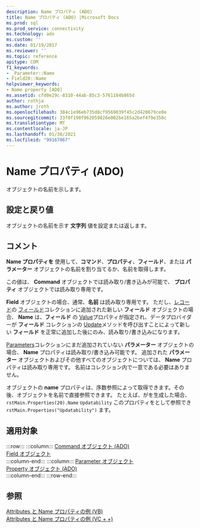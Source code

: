 ```yaml
---
description: Name プロパティ (ADO)
title: Name プロパティ (ADO) |Microsoft Docs
ms.prod: sql
ms.prod_service: connectivity
ms.technology: ado
ms.custom: ''
ms.date: 01/19/2017
ms.reviewer: ''
ms.topic: reference
apitype: COM
f1_keywords:
- _Parameter::Name
- Field20::Name
helpviewer_keywords:
- Name property [ADO]
ms.assetid: cfd0e29c-8310-44ab-85c3-5761184b865d
author: rothja
ms.author: jroth
ms.openlocfilehash: 384c1e96eb735d8cf9569039f45c2d420679ce0e
ms.sourcegitcommit: 33f0f190f962059826e002be165a2bef4f9e350c
ms.translationtype: MT
ms.contentlocale: ja-JP
ms.lasthandoff: 01/30/2021
ms.locfileid: "99167067"
---
```

# <a name="name-property-ado"></a>Name プロパティ (ADO)
オブジェクトの名前を示します。  
  
## <a name="settings-and-return-values"></a>設定と戻り値  
 オブジェクトの名前を示す **文字列** 値を設定または返します。  
  
## <a name="remarks"></a>コメント  
 **Name プロパティを** 使用して、**コマンド**、**プロパティ**、**フィールド**、または **パラメーター** オブジェクトの名前を割り当てるか、名前を取得します。  
  
 この値は、 **Command** オブジェクトでは読み取り/書き込みが可能で、 **プロパティ** オブジェクトでは読み取り専用です。  
  
 **Field** オブジェクトの場合、通常、**名前** は読み取り専用です。 ただし、[レコード](./record-object-ado.md)の [フィールド](./fields-collection-ado.md)コレクションに追加された新しい **フィールド** オブジェクトの場合、 **Name** は、**フィールド** の [Value](./value-property-ado.md)プロパティが指定され、データプロバイダーが **フィールド** コレクションの [Update](./update-method.md)メソッドを呼び出すことによって新しい **フィールド** を正常に追加した後にのみ、読み取り/書き込みになります。  
  
 [Parameters](./parameters-collection-ado.md)コレクションにまだ追加されていない **パラメーター** オブジェクトの場合、 **Name** プロパティは読み取り/書き込み可能です。 追加された **パラメーター** オブジェクトおよびその他すべてのオブジェクトについては、 **Name** プロパティは読み取り専用です。 名前はコレクション内で一意である必要はありません。  
  
 オブジェクトの **name** プロパティは、序数参照によって取得できます。その後、オブジェクトを名前で直接参照できます。 たとえば、がを生成した場合、 `rstMain.Properties(20).Name` `Updatability` このプロパティをとして参照でき `rstMain.Properties("Updatability")` ます。  
  
## <a name="applies-to"></a>適用対象  

:::row:::
    :::column:::
        [Command オブジェクト (ADO)](./command-object-ado.md)  
        [Field オブジェクト](./field-object.md)  
    :::column-end:::
    :::column:::
        [Parameter オブジェクト](./parameter-object.md)  
        [Property オブジェクト (ADO)](./property-object-ado.md)  
    :::column-end:::
:::row-end:::

## <a name="see-also"></a>参照  
 [Attributes と Name プロパティの例 (VB)](./attributes-and-name-properties-example-vb.md)   
 [Attributes と Name プロパティの例 (VC + +)](./attributes-and-name-properties-example-vc.md)